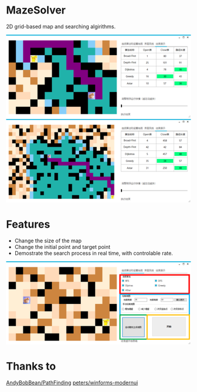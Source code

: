 # MazeSolver

2D grid-based map and searching algirithms.

![map1](pictures/map1.png)
![map2](pictures/map2.png)

# Features

- Change the size of the map
- Change the initial point and target point
- Demostrate the search process in real time, with controlable rate.

![](pictures/show.png)

# Thanks to

[AndyBobBean/PathFinding](https://github.com/AndyBobBean/PathFinding)
[peters/winforms-modernui](https://github.com/peters/winforms-modernui)